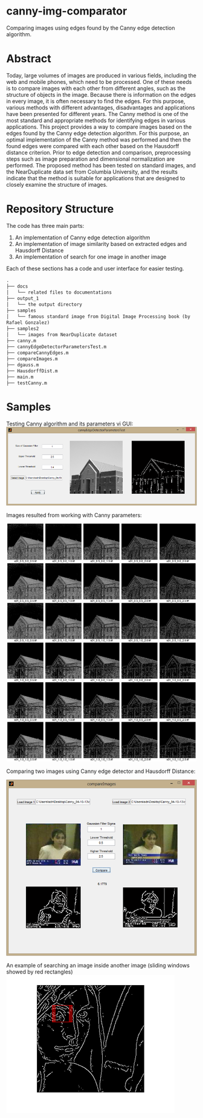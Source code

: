 # canny-img-comparator
Comparing images using edges found by the Canny edge detection algorithm.

# Abstract
Today, large volumes of images are produced in various fields, including the web and mobile phones, which need to be
processed. One of these needs is to compare images with each other from different angles, such as the structure of 
objects in the image. Because there is information on the edges in every image, it is often necessary to find the edges.
For this purpose, various methods with different advantages, disadvantages and applications have been presented for
different years. The Canny method is one of the most standard and appropriate methods for identifying edges in various
applications. This project provides a way to compare images based on the edges found by the Canny edge detection
algorithm. For this purpose, an optimal implementation of the Canny method was performed and then the found edges were
compared with each other based on the Hausdorff distance criterion. Prior to edge detection and comparison, preprocessing
steps such as image preparation and dimensional normalization are performed. The proposed method has been tested on
standard images, and the NearDuplicate data set from Columbia University, and the results indicate that the method is 
suitable for applications that are designed to closely examine the structure of images.

# Repository Structure
The code has three main parts:
1. An implementation of Canny edge detection algorithm
2. An implementation of image similarity based on extracted edges and Hausdorff Distance
3. An implementation of search for one image in another image

Each of these sections has a code and user interface for easier testing.

``` text
.
├── docs
│   └── related files to documentations
├── output_1
│   └── the output directory
├── samples
│   └── famous standard image from Digital Image Processing book (by Rafael Gonzalez)
├── samples2
│   └── images from NearDuplicate dataset
├── canny.m
├── cannyEdgeDetectorParametersTest.m
├── compareCannyEdges.m
├── compareImages.m
├── dgauss.m
├── HausdorffDist.m
├── main.m
├── testCanny.m

```


# Samples
Testing Canny algorithm and its parameters vi GUI:
![Testing Canny algorithm and its parameters vi GUI](/docs/threshold-values.png "Testing Canny algorithm and its parameters vi GUI")

Images resulted from working with Canny parameters:

![Applying Canny edge detector with different parameters](/docs/canny-parameters-results.jpg "Applying Canny edge detector with different parameters")

Comparing two images using Canny edge detector and Hausdorff Distance:

![Comparing two images using Canny edge detector and Hausdorff Distance](/docs/compare-images-ui.png "Comparing two images using Canny edge detector and Hausdorff Distance")

An example of searching an image inside another image (sliding windows showed by red rectangles)
![An example of searching an image inside another image](/docs/image-search.png "An example of searching an image inside another image")